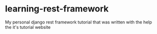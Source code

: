 # learning-rest-framework
My personal django rest framework tutorial that was written with the help the it's tutorial website
